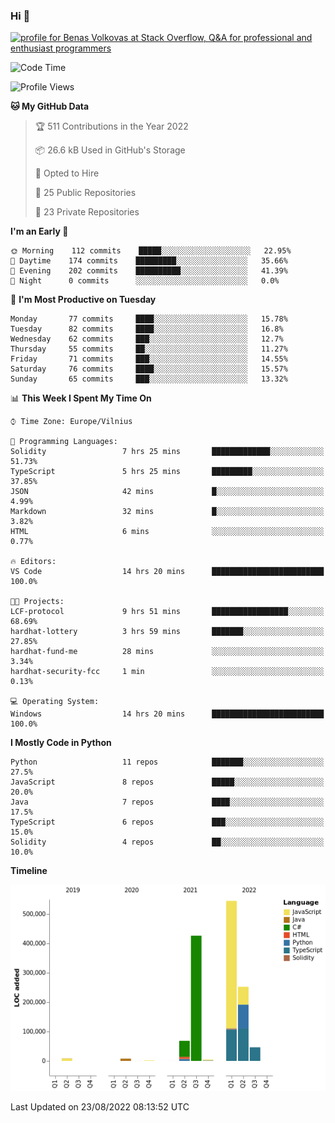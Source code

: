 ### Hi 👋
<a href="https://stackoverflow.com/users/14954249/benas-volkovas"><img src="https://stackoverflow.com/users/flair/14954249.png?theme=dark" width="208" height="58" alt="profile for Benas Volkovas at Stack Overflow, Q&amp;A for professional and enthusiast programmers" title="profile for Benas Volkovas at Stack Overflow, Q&amp;A for professional and enthusiast programmers"></a>

<!--START_SECTION:waka-->
![Code Time](http://img.shields.io/badge/Code%20Time-818%20hrs%2020%20mins-blue)

![Profile Views](http://img.shields.io/badge/Profile%20Views-0-blue)

**🐱 My GitHub Data** 

> 🏆 511 Contributions in the Year 2022
 > 
> 📦 26.6 kB Used in GitHub's Storage 
 > 
> 💼 Opted to Hire
 > 
> 📜 25 Public Repositories 
 > 
> 🔑 23 Private Repositories  
 > 
**I'm an Early 🐤** 

```text
🌞 Morning    112 commits    █████░░░░░░░░░░░░░░░░░░░░   22.95% 
🌆 Daytime    174 commits    █████████░░░░░░░░░░░░░░░░   35.66% 
🌃 Evening    202 commits    ██████████░░░░░░░░░░░░░░░   41.39% 
🌙 Night      0 commits      ░░░░░░░░░░░░░░░░░░░░░░░░░   0.0%

```
📅 **I'm Most Productive on Tuesday** 

```text
Monday       77 commits     ████░░░░░░░░░░░░░░░░░░░░░   15.78% 
Tuesday      82 commits     ████░░░░░░░░░░░░░░░░░░░░░   16.8% 
Wednesday    62 commits     ███░░░░░░░░░░░░░░░░░░░░░░   12.7% 
Thursday     55 commits     ██░░░░░░░░░░░░░░░░░░░░░░░   11.27% 
Friday       71 commits     ███░░░░░░░░░░░░░░░░░░░░░░   14.55% 
Saturday     76 commits     ████░░░░░░░░░░░░░░░░░░░░░   15.57% 
Sunday       65 commits     ███░░░░░░░░░░░░░░░░░░░░░░   13.32%

```


📊 **This Week I Spent My Time On** 

```text
⌚︎ Time Zone: Europe/Vilnius

💬 Programming Languages: 
Solidity                 7 hrs 25 mins       █████████████░░░░░░░░░░░░   51.73% 
TypeScript               5 hrs 25 mins       █████████░░░░░░░░░░░░░░░░   37.85% 
JSON                     42 mins             █░░░░░░░░░░░░░░░░░░░░░░░░   4.99% 
Markdown                 32 mins             █░░░░░░░░░░░░░░░░░░░░░░░░   3.82% 
HTML                     6 mins              ░░░░░░░░░░░░░░░░░░░░░░░░░   0.77%

🔥 Editors: 
VS Code                  14 hrs 20 mins      █████████████████████████   100.0%

🐱‍💻 Projects: 
LCF-protocol             9 hrs 51 mins       █████████████████░░░░░░░░   68.69% 
hardhat-lottery          3 hrs 59 mins       ███████░░░░░░░░░░░░░░░░░░   27.85% 
hardhat-fund-me          28 mins             ░░░░░░░░░░░░░░░░░░░░░░░░░   3.34% 
hardhat-security-fcc     1 min               ░░░░░░░░░░░░░░░░░░░░░░░░░   0.13%

💻 Operating System: 
Windows                  14 hrs 20 mins      █████████████████████████   100.0%

```

**I Mostly Code in Python** 

```text
Python                   11 repos            ███████░░░░░░░░░░░░░░░░░░   27.5% 
JavaScript               8 repos             █████░░░░░░░░░░░░░░░░░░░░   20.0% 
Java                     7 repos             ████░░░░░░░░░░░░░░░░░░░░░   17.5% 
TypeScript               6 repos             ███░░░░░░░░░░░░░░░░░░░░░░   15.0% 
Solidity                 4 repos             ██░░░░░░░░░░░░░░░░░░░░░░░   10.0%

```


**Timeline**

![Chart not found](https://raw.githubusercontent.com/BenasVolkovas/BenasVolkovas/main/charts/bar_graph.png) 


 Last Updated on 23/08/2022 08:13:52 UTC
<!--END_SECTION:waka-->

